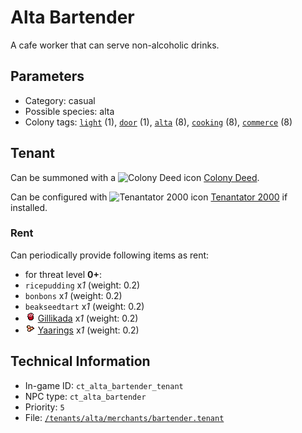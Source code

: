 # Alta Bartender

A cafe worker that can serve non-alcoholic drinks.

## Parameters

- Category: casual
- Possible species: alta
- Colony tags: [`light`](https://ceterai.github.io/MyEnternia/Wiki/Tags/Light) (1), [`door`](https://ceterai.github.io/MyEnternia/Wiki/Tags/Door) (1), [`alta`](https://ceterai.github.io/MyEnternia/Wiki/Tags/Alta) (8), [`cooking`](https://ceterai.github.io/MyEnternia/Wiki/Tags/Cooking) (8), [`commerce`](https://ceterai.github.io/MyEnternia/Wiki/Tags/Commerce) (8)

## Tenant

Can be summoned with a <img src="https://starbounder.org/mediawiki/images/9/93/Colony_Deed.gif" alt="Colony Deed icon" width="9.6" height="15"/> [Colony Deed](https://starbounder.org/Colony_Deed).

Can be configured with <img src="https://steamuserimages-a.akamaihd.net/ugc/920304477977773128/D47BB0FD18E520B722C013CEDE14AC017779D44C/" alt="Tenantator 2000 icon" width="16" height="16"/> [Tenantator 2000](https://steamcommunity.com/sharedfiles/filedetails/?id=1405753979) if installed.

### Rent

Can periodically provide following items as rent:

- for threat level **0+**:
- `ricepudding` x*1* (weight: 0.2)
- `bonbons` x*1* (weight: 0.2)
- `beakseedtart` x*1* (weight: 0.2)
- <img src="https://raw.githubusercontent.com/Ceterai/Enternia/main/items/generic/food/tier1/ct_gillikada.png" alt="Gillikada icon" loading="lazy" width="auto" height="16px"/> [Gillikada](https://ceterai.github.io/MyEnternia/Wiki/Gillikada) x*1* (weight: 0.2)
- <img src="https://raw.githubusercontent.com/Ceterai/Enternia/main/items/generic/food/tier1/ct_yaarings.png" alt="Yaarings icon" loading="lazy" width="auto" height="16px"/> [Yaarings](https://ceterai.github.io/MyEnternia/Wiki/Yaarings) x*1* (weight: 0.2)

## Technical Information

- In-game ID: `ct_alta_bartender_tenant`
- NPC type: `ct_alta_bartender`
- Priority: `5`
- File: [`/tenants/alta/merchants/bartender.tenant`](https://github.com/Ceterai/Enternia/blob/main/tenants/alta/merchants/bartender.tenant)
